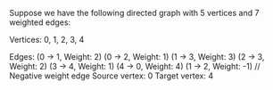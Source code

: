 Suppose we have the following directed graph with 5 vertices and 7 weighted edges:


Vertices: 0, 1, 2, 3, 4

Edges:
(0 -> 1, Weight: 2)
(0 -> 2, Weight: 1)
(1 -> 3, Weight: 3)
(2 -> 3, Weight: 2)
(3 -> 4, Weight: 1)
(4 -> 0, Weight: 4)
(1 -> 2, Weight: -1)  // Negative weight edge
Source vertex: 0
Target vertex: 4





